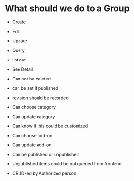 # What should we do to a Group
- Create
- Edit
- Update
- Query 
- list out
- See Detail

- Can not be deleted
- can be set if published
- revision should be recorded

- Can choose category
- Can update category
- Can know if this could be customized
- Can choose add-on
- Can update add-on
- Can be published or unpublished
- Unpublished items could be not queried from frontend
- CRUD-ed by Authorized person